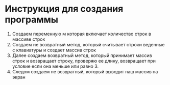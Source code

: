 
# Инструкция для создания программы 
1.	Создаем переменную м которая включает количество строк в массиве строк 
2.	Создаем не возвратный метод, который считывает строки веденные с клавиатуры и создает массив строк
3.	Далее создаем возвратный метод, который принимает массив строк и возвращает строку, проверяю ее длину, возвращает при условие если она меньше или равно 3. 
4.	Следом создаем не возвратный, который выводит наш массив на экран
